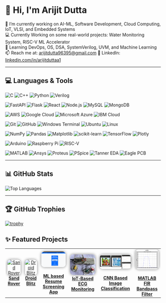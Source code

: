 # 👋 Hi, I'm Arijit Dutta

🌱 I’m currently working on AI-ML, Software Development, Cloud Computing, IoT, VLSI, and Embedded Systems  
💻 Currently Working on some real-world projects: Water Monitoring System, RISC-V ML Accelerator  
🧠 Learning DevOps, OS, DSA, SystemVerilog, UVM, and Machine Learning  
📫 Reach me at: arijitdutta96395@gmail.com
🔗 LinkedIn: [linkedin.com/in/arijitduttaa1](https://www.linkedin.com/in/arijitduttaa1)  

---

## 💻 Languages & Tools

![C](https://img.shields.io/badge/C-A8B9CC?style=flat&logo=c&logoColor=white)
![C++](https://img.shields.io/badge/C++-00599C?style=flat&logo=c%2B%2B&logoColor=white)
![Python](https://img.shields.io/badge/Python-3776AB?style=flat&logo=python&logoColor=white)
![Verilog](https://img.shields.io/badge/Verilog-FF6600?style=flat)

![FastAPI](https://img.shields.io/badge/FastAPI-005571?style=flat&logo=fastapi)
![Flask](https://img.shields.io/badge/Flask-000000?style=flat&logo=flask&logoColor=white)
![React](https://img.shields.io/badge/React-20232A?style=flat&logo=react)
![Node.js](https://img.shields.io/badge/Node.js-339933?style=flat&logo=node.js&logoColor=white)
![MySQL](https://img.shields.io/badge/MySQL-4479A1?style=flat&logo=mysql&logoColor=white)
![MongoDB](https://img.shields.io/badge/MongoDB-47A248?style=flat&logo=mongodb&logoColor=white)

![AWS](https://img.shields.io/badge/AWS-232F3E?style=flat&logo=amazon-aws&logoColor=white)
![Google Cloud](https://img.shields.io/badge/Google%20Cloud-4285F4?style=flat&logo=google-cloud&logoColor=white)
![Microsoft Azure](https://img.shields.io/badge/Azure-0078D4?style=flat&logo=microsoft-azure&logoColor=white)
![IBM Cloud](https://img.shields.io/badge/IBM%20Cloud-1F70C1?style=flat&logo=ibmcloud&logoColor=white)

![Git](https://img.shields.io/badge/Git-F05032?style=flat&logo=git&logoColor=white)
![GitHub](https://img.shields.io/badge/GitHub-181717?style=flat&logo=github&logoColor=white)
![Windows Terminal](https://img.shields.io/badge/Windows%20Terminal-4D4D4D?style=flat&logo=windows-terminal&logoColor=white)
![Ubuntu](https://img.shields.io/badge/Ubuntu-E95420?style=flat&logo=ubuntu&logoColor=white)
![Linux](https://img.shields.io/badge/Linux-FCC624?style=flat&logo=linux&logoColor=black)

![NumPy](https://img.shields.io/badge/NumPy-013243?style=flat&logo=numpy&logoColor=white)
![Pandas](https://img.shields.io/badge/Pandas-150458?style=flat&logo=pandas&logoColor=white)
![Matplotlib](https://img.shields.io/badge/Matplotlib-11557C?style=flat)
![scikit-learn](https://img.shields.io/badge/scikit--learn-F7931E?style=flat&logo=scikit-learn&logoColor=white)
![TensorFlow](https://img.shields.io/badge/TensorFlow-FF6F00?style=flat&logo=tensorflow&logoColor=white)
![Plotly](https://img.shields.io/badge/Plotly-3F4F75?style=flat&logo=plotly&logoColor=white)

![Arduino](https://img.shields.io/badge/Arduino-00979D?style=flat&logo=arduino&logoColor=white)
![Raspberry Pi](https://img.shields.io/badge/Raspberry%20Pi-C51A4A?style=flat&logo=raspberry-pi&logoColor=white)
![RISC-V](https://img.shields.io/badge/RISC--V-002654?style=flat&logo=riscv&logoColor=white)

![MATLAB](https://img.shields.io/badge/MATLAB-0076A8?style=flat&logo=MathWorks&logoColor=white)
![Ansys](https://img.shields.io/badge/ANSYS-FFB71B?style=flat)
![Proteus](https://img.shields.io/badge/Proteus-004080?style=flat)
![PSpice](https://img.shields.io/badge/PSpice-8A1538?style=flat)
![Tanner EDA](https://img.shields.io/badge/Tanner%20EDA-007ACC?style=flat)
![Eagle PCB](https://img.shields.io/badge/Eagle%20PCB-F27B21?style=flat)


---

## 📊 GitHub Stats

![Top Languages](https://github-readme-stats.vercel.app/api/top-langs/?username=ArijitDutta96395&layout=compact&langs_count=6&theme=default)

---

## 🏆 GitHub Trophies
[![trophy](https://github-profile-trophy.vercel.app/?username=ArijitDutta96395&theme=radical&no-frame=true&row=1)](https://github.com/ryo-ma/github-profile-trophy)

## ✨ Featured Projects
<table>
  <tr>
    <td align="center">
      <a href="https://github.com/ArijitDutta96395/Kshitij-2025-bots">
        <img src="https://github.com/ArijitDutta96395/Kshitij-2025-bots/blob/main/images/img2.png?raw=true" alt="Sand Rover" width="350" style="border-radius: 10px; box-shadow: 0px 0px 10px gray;" />
      </a>
      <br/>
      <a href="https://github.com/ArijitDutta96395/Kshitij-2025-bots"><b>Sand Rover</b></a>
    </td>
    <td align="center">
      <a href="https://github.com/ArijitDutta96395/Kshitij-2025-bots">
        <img src="https://github.com/ArijitDutta96395/Kshitij-2025-bots/blob/main/images/img3.png?raw=true" alt="Droid Blitz" width="200" style="border-radius: 10px; box-shadow: 0px 0px 10px gray;" />
      </a>
      <br/>
      <a href="https://github.com/ArijitDutta96395/Kshitij-2025-bots"><b>Droid Blitz</b></a>
    </td>
<td align="center">
  <a href="https://github.com/ArijitDutta96395/Resume-Screening-App">
    <img src="https://github.com/ArijitDutta96395/Resume-Screening-App/blob/main/pic2.png?raw=true" alt="Resume Upload" width="150" style="border-radius: 10px; box-shadow: 0px 0px 10px gray;" />
  </a>
  <br/><br/> <!-- Adds vertical spacing -->
  <a href="https://github.com/ArijitDutta96395/Resume-Screening-App"><b>ML based Resume Screening App</b></a>
</td>
    <td align="center">
  <a href="https://github.com/ArijitDutta96395/IoT-Based-ECG-Monitoring-with-AD8232-ECG-Sensor-ESP32">
    <img src="https://github.com/ArijitDutta96395/IoT-Based-ECG-Monitoring-with-AD8232-ECG-Sensor-ESP32/blob/main/ecgbreadboard.jpg?raw=true" alt="ECG Breadboard Setup" width="200" style="border-radius: 10px; box-shadow: 0px 0px 10px gray;" />
  </a>
  <br/>
  <a href="https://github.com/ArijitDutta96395/IoT-Based-ECG-Monitoring-with-AD8232-ECG-Sensor-ESP32">
    <b>IoT‑Based ECG Monitoring</b>
  </a>
</td>

<td align="center">
  <a href="https://github.com/ArijitDutta96395/Edunet-Project-1">
    <img
      src="https://github.com/ArijitDutta96395/Edunet-Project-1/blob/main/pic4.png?raw=true"
      alt="Edunet Project Output"
      width="200"
      style="border-radius: 10px; box-shadow: 0px 0px 10px gray;"
    />
  </a>
  <br/><br/>
  <a href="https://github.com/ArijitDutta96395/Edunet-Project-1"><b>CNN Based Image Classification</b></a>
</td>

<td align="center">
  <a href="https://github.com/ArijitDutta96395/MATLAB_PROJECT">
    <img
      src="https://raw.githubusercontent.com/ArijitDutta96395/MATLAB_PROJECT/master/pic1.png"
      alt="MATLAB ECG Output"
      width="100"
      style="border-radius: 10px; box-shadow: 0px 0px 10px gray;"
    />
  </a>
  <br><br>
  <a href="https://github.com/ArijitDutta96395/MATLAB_PROJECT"><b>MATLAB FIR Bandpass Filter</b></a>
</td>

  </tr>
</table>

